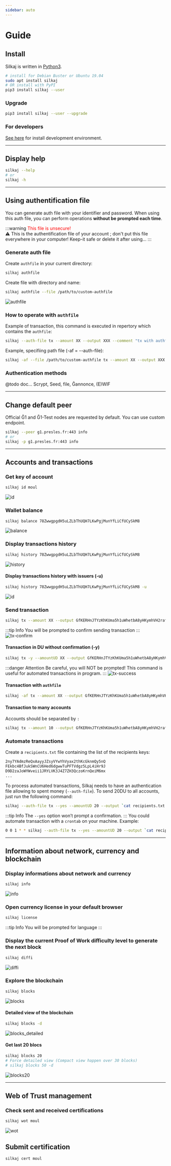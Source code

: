 ```yaml
---
sidebar: auto
---
```


# Guide
<toggle-image />

## Install

Silkaj is written in [Python3](https://www.python.org/).
```bash
# install for Debian Buster or Ubuntu 19.04
sudo apt install silkaj
# OR install with PyPI
pip3 install silkaj --user
```

### Upgrade
```bash
pip3 install silkaj --user --upgrade
```

### For developers
[See here](https://git.duniter.org/clients/python/silkaj/blob/dev/doc/install_poetry.md) for install development environment.

---

## Display help
```bash
silkaj --help
# or
silkaj -h
```

---

## Using authentification file
You can generate auth file with your identifier and password.
When using this auth file, you can perform operations **without be prompted each time**.

:::warning <span style="color: red;">This file is unsecure!</span><br>
:warning: This is the authentification file of your account ; don't put this file everywhere in your computer! Keep-it safe or delete it after using...
:::

### Generate auth file
Create `authfile` in your current directory:
```bash
silkaj authfile
```
Create file with directory and name:
```bash
silkaj authfile --file /path/to/custom-authfile
```
![authfile](./images/authfile.png#result)

### How to operate with `authfile`
Example of transaction, this command is executed in repertory which contains the `authfile`:
```bash
silkaj --auth-file tx --amount XX --output XXX --comment "tx with authfile"
```
Example, specifiing path file (-af = --auth-file):
```bash
silkaj -af --file /path/to/custom-authfile tx --amount XX --output XXX --comment "tx with authfile"
```

### Authentication methods
@todo doc...
Scrypt, Seed, file, Ğannonce, (E)WIF

---

## Change default peer
Official Ğ1 and Ğ1-Test nodes are requested by default. You can use custom endpoint.
```bash
silkaj --peer g1.presles.fr:443 info
# or
silkaj -p g1.presles.fr:443 info
```
---

## Accounts and transactions

### Get key of account
```bash
silkaj id moul
```
![id](./images/id.png#result)

### Wallet balance
```bash
silkaj balance 78ZwwgpgdH5uLZLbThUQH7LKwPgjMunYfLiCfUCySkM8
```
![balance](./images/balance.png#result)

### Display transactions history
```bash
silkaj history 78ZwwgpgdH5uLZLbThUQH7LKwPgjMunYfLiCfUCySkM8
```
![history](./images/history.png#result)

#### Display transactions history with issuers (-u)
```bash
silkaj history 78ZwwgpgdH5uLZLbThUQH7LKwPgjMunYfLiCfUCySkM8 -u
```
![id](./images/history-u.png#result)

### Send transaction
```bash
silkaj tx --amount XX --output GfKERHnJTYzKhKUma5h1uWhetbA8yHKymhVH2raf2aCP --comment "Thanks for Silkaj"
```
:::tip Info
You will be prompted to confirm sending transaction
:::
![tx-confirm](./images/tx-confirm.png#result)

#### Transaction in DU without confirmation (-y)
```bash
silkaj tx -y --amountUD XX --output GfKERHnJTYzKhKUma5h1uWhetbA8yHKymhVH2raf2aCP --comment "Thanks for Silkaj"
```
:::danger Attention
Be careful, you will NOT be prompted! This command is useful for automated transactions in program.
:::
![tx-success](./images/tx-success.png#result)

#### Transaction with `authfile`
```bash
silkaj -af tx --amount XX --output GfKERHnJTYzKhKUma5h1uWhetbA8yHKymhVH2raf2aCP --comment "Thanks for Silkaj"
```

#### Transaction to many accounts
Accounts should be separated by `:`
```bash
silkaj tx --amount 10 --output GfKERHnJTYzKhKUma5h1uWhetbA8yHKymhVH2raf2aCP:78ZwwgpgdH5uLZLbThUQH7LKwPgjMunYfLiCfUCySkM8
```

### Automate transactions
Create a `recipients.txt` file containing the list of the recipients keys:
```bash
2ny7YAdmzReQxAayyJZsyVYwYhVyax2thKcGknmQy5nQ
FEkbc4BfJukSWnCU6Hed6dgwwTuPFTVdgz5LpL4iHr9J
D9D2zaJoWYWveii1JRYLVK3J4Z7ZH3QczoKrnQeiM6mx
...
```
To process automated transactions, Silkaj needs to have an authentication file allowing to spent money (`--auth-file`).
To send 20DU to all accounts, just run the following command:
```bash
silkaj --auth-file tx --yes --amountUD 20 --output `cat recipients.txt | tr '\n' ':' | sed -e 's/:*$//'`
```
:::tip Info
The `--yes` option won’t prompt a confirmation.
:::
You could automate transaction with a `crontab` on your machine. Example:
```bash
0 0 1 * * silkaj --auth-file tx --yes --amountUD 20 --output `cat recipients.txt | tr '\n' ':' | sed -e 's/:*$//'`
```

---

## Information about network, currency and blockchain

### Display informations about network and currency
```bash
silkaj info
```
![info](./images/info.png#result)

### Open currency license in your default browser
```bash
silkaj license
```
:::tip Info
You will be prompted for language
:::

### Display the current Proof of Work difficulty level to generate the next block
```bash
silkaj diffi
```
![diffi](./images/diffi.png#result)

### Explore the blockchain
```bash
silkaj blocks
```
![blocks](./images/blocks.png#result)

#### Detailed view of the blockchain
```bash
silkaj blocks -d
```
![blocks_detailed](./images/blocks_detailed.png#result)

#### Get last 20 blocs
```bash
silkaj blocks 20
# Force detailed view (Compact view happen over 30 blocks)
# silkaj blocks 50 -d
```
![blocks20](./images/blocks20.png#result)

---

## Web of Trust management

### Check sent and received certifications
```bash
silkaj wot moul
```
![wot](./images/wot.png#result)

## Submit certification
```bash
silkaj cert moul
```

